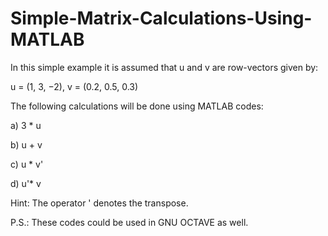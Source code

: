 # Simple-Matrix-Calculations-Using-MATLAB

In this simple example it is assumed that u and v are row-vectors given by:


u = (1, 3, −2), v = (0.2, 0.5, 0.3)


The following calculations will be done using MATLAB codes:

a) 3 * u

b) u + v

c) u * v'

d) u'* v

Hint: The operator ' denotes the transpose.

P.S.: These codes could be used in GNU OCTAVE as well.
